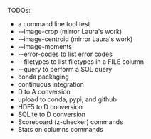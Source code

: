 TODOs:
- a command line tool test
- --image-crop (mirror Laura's work)
- --image-centroid (mirror Laura's work)
- --image-moments 
- --error-codes to list error codes
- --filetypes to list filetypes in a FILE column
- --query to perform a SQL query
- conda packaging
- continuous integration
- D to A conversion
- upload to conda, pypi, and github
- HDF5 to D conversion
- SQLite to D conversion
- Scoreboard (z-checker) commands
- Stats on columns commands
